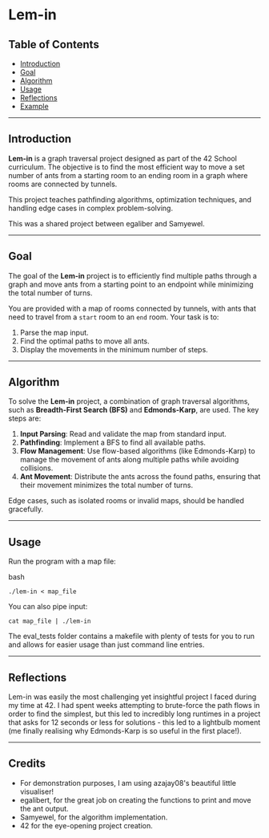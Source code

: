 # Lem-in

## Table of Contents
- [Introduction](#introduction)
- [Goal](#goal)
- [Algorithm](#algorithm)
- [Usage](#usage)
- [Reflections](#reflections)
- [Example](#example)

---

## Introduction

**Lem-in** is a graph traversal project designed as part of the 42 School curriculum. The objective is to find the most efficient way to move a set number of ants from a starting room to an ending room in a graph where rooms are connected by tunnels.

This project teaches pathfinding algorithms, optimization techniques, and handling edge cases in complex problem-solving.

This was a shared project between egaliber and Samyewel.

---

## Goal

The goal of the **Lem-in** project is to efficiently find multiple paths through a graph and move ants from a starting point to an endpoint while minimizing the total number of turns.

You are provided with a map of rooms connected by tunnels, with ants that need to travel from a `start` room to an `end` room. Your task is to:

1. Parse the map input.
2. Find the optimal paths to move all ants.
3. Display the movements in the minimum number of steps.

---

## Algorithm

To solve the **Lem-in** project, a combination of graph traversal algorithms, such as **Breadth-First Search (BFS)** and **Edmonds-Karp**, are used. The key steps are:

1. **Input Parsing**: Read and validate the map from standard input.
2. **Pathfinding**: Implement a BFS to find all available paths.
3. **Flow Management**: Use flow-based algorithms (like Edmonds-Karp) to manage the movement of ants along multiple paths while avoiding collisions.
4. **Ant Movement**: Distribute the ants across the found paths, ensuring that their movement minimizes the total number of turns.

Edge cases, such as isolated rooms or invalid maps, should be handled gracefully.

---

## Usage

Run the program with a map file:

bash

`./lem-in < map_file`

You can also pipe input:

`cat map_file | ./lem-in`

The eval_tests folder contains a makefile with plenty of tests for you to run and allows for easier usage than just command line entries.

---

## Reflections

Lem-in was easily the most challenging yet insightful project I faced during my time at 42. I had spent weeks attempting to brute-force the path flows in order to find the simplest, but this led to incredibly long runtimes in a project that asks for 12 seconds or less for solutions - this led to a lightbulb moment (me finally realising why Edmonds-Karp is so useful in the first place!).

---

## Credits

- For demonstration purposes, I am using azajay08's beautiful little visualiser!
- egalibert, for the great job on creating the functions to print and move the ant output.
- Samyewel, for the algorithm implementation.
- 42 for the eye-opening project creation.